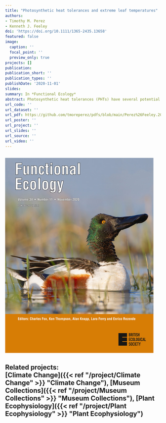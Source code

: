 ```yaml
---
title: "Photosynthetic heat tolerances and extreme leaf temperatures"
authors:
- Timothy M. Perez
- Kenneth J. Feeley
doi: 'https://doi.org/10.1111/1365-2435.13658'
featured: false
image:
  caption: ''
  focal_point: ''
  preview_only: true
projects: []
publication: 
publication_short: ''
publication_types: ''
publishDate: '2020-11-01'
slides: 
summary: In *Functional Ecology*
abstract: Photosynthetic heat tolerances (PHTs) have several potential applications includ- ing predicting which species will be most vulnerable to climate change. Given that plants exhibit unique thermoregulatory traits that influence leaf temperatures and decouple them from ambient air temperatures, we hypothesized that PHTs should be correlated with extreme leaf temperatures as opposed to air temperatures. We measured leaf thermoregulatory traits, maximum leaf temperatures (TMO) and two metrics of PHT (Tcrit and T50) quantified using the quantum yield of photo- system II for 19 plant species growing in Fairchild Tropical Botanic Garden (Coral Gables, FL, USA). Thermoregulatory traits measured at the Garden and micro- environmental variables were used to parameterize a leaf energy balance model that estimated maximum in situ leaf temperatures (TMIS) across the geographic distributions of 13 species. TMO and TMIS were positively correlated with T50 but were not correlated with Tcrit. The breadth of species' thermal safety margins (the difference between T50 and TMO) was negatively correlated with T50. Our results provide observational and theoretical support based on a first princi- ples approach for the hypothesis that PHTs may be adaptations to extreme leaf temperature, but refute the assumption that species with higher PHTs are less sus- ceptible to thermal damage. Our study also introduces a novel method for studying plant ecophysiology by incorporating biophysical and species distribution models, and highlights how the use of air temperature versus leaf temperature can lead to conflicting conclusions about species vulnerability to thermal damage.
url_code: ''
url_dataset: ''
url_pdf: https://github.com/tmoreperez/pdfs/blob/main/Perez%26Feeley.2020.Functional.Ecology.pdf
url_poster: ''
url_project: ''
url_slides: ''
url_source: ''
url_video: ''
---
```

![Figure 1](featured.jpg)
---
Related projects:<br>
[Climate Change]({{< ref "/project/Climate Change" >}} "Climate Change"), 
[Museum Collections]({{< ref "/project/Museum Collections" >}} "Museum Collections"),
[Plant Ecophysiology]({{< ref "/project/Plant Ecophysiology" >}} "Plant Ecophysiology")
---

